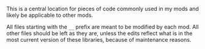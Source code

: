 This is a central location for pieces of code commonly used in my mods and likely be applicable to other mods.

All files starting with the `__` prefix are meant to be modified by each mod. All other files should be left as they are, unless the edits reflect what is in the most current version of these libraries, because of maintenance reasons.
